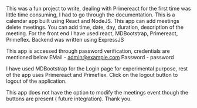 This was a fun project to write, dealing with Primereact for the first time was little time consuming, I had to go through the documentation.
This is a calendar app built using React and NodeJS.
This app can add meetings delete meetings. You can add time, date, day, duration, description of the meeting.
For the front end I have used react, MDBootstrap, Primereact, Primeflex. Backend was written using ExpressJS

This app is accessed through password verification, credentials are mentioned below
EMail - admin@example.com
Password - password

I have used MDBootstrap for the Login page for experimental purpose, rest of the app uses Primereact and Primeflex.
Click on the logout button to logout of the application.

This app does not have the option to modify the meetings event though the buttons are present ( future integration).
Thank you.
